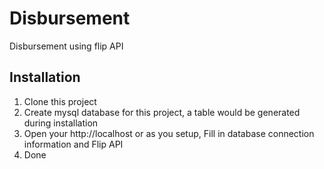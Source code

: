 # Disbursement
Disbursement using flip API

## Installation

1. Clone this project
2. Create mysql database for this project, a table would be generated during installation
3. Open your http://localhost or as you setup, Fill in database connection information and Flip API 
4. Done
